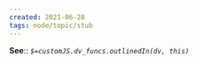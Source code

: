 ```yaml
---
created: 2021-06-28
tags: node/topic/stub
---
```


**See**:: 
*`$=customJS.dv_funcs.outlinedIn(dv, this)`*
